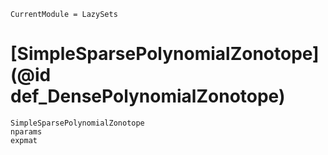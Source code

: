 ```@meta
CurrentModule = LazySets
```

# [SimpleSparsePolynomialZonotope](@id def_DensePolynomialZonotope)

```@docs
SimpleSparsePolynomialZonotope
nparams
expmat
```
